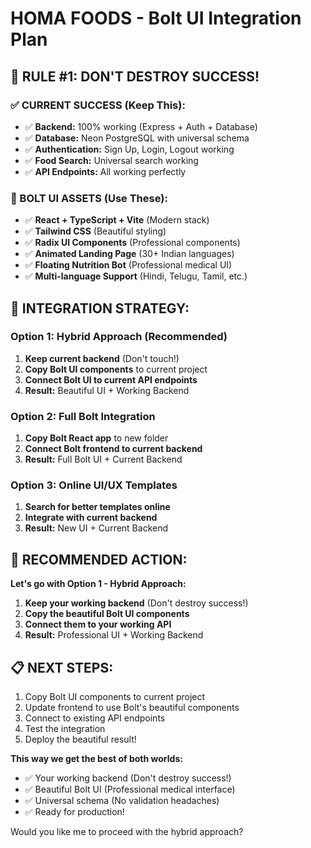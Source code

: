 # HOMA FOODS - Bolt UI Integration Plan

## 🎯 RULE #1: DON'T DESTROY SUCCESS!

### ✅ CURRENT SUCCESS (Keep This):
- ✅ **Backend:** 100% working (Express + Auth + Database)
- ✅ **Database:** Neon PostgreSQL with universal schema
- ✅ **Authentication:** Sign Up, Login, Logout working
- ✅ **Food Search:** Universal search working
- ✅ **API Endpoints:** All working perfectly

### 🎨 BOLT UI ASSETS (Use These):
- ✅ **React + TypeScript + Vite** (Modern stack)
- ✅ **Tailwind CSS** (Beautiful styling)
- ✅ **Radix UI Components** (Professional components)
- ✅ **Animated Landing Page** (30+ Indian languages)
- ✅ **Floating Nutrition Bot** (Professional medical UI)
- ✅ **Multi-language Support** (Hindi, Telugu, Tamil, etc.)

## 🔄 INTEGRATION STRATEGY:

### Option 1: Hybrid Approach (Recommended)
1. **Keep current backend** (Don't touch!)
2. **Copy Bolt UI components** to current project
3. **Connect Bolt UI to current API endpoints**
4. **Result:** Beautiful UI + Working Backend

### Option 2: Full Bolt Integration
1. **Copy Bolt React app** to new folder
2. **Connect Bolt frontend to current backend**
3. **Result:** Full Bolt UI + Current Backend

### Option 3: Online UI/UX Templates
1. **Search for better templates online**
2. **Integrate with current backend**
3. **Result:** New UI + Current Backend

## 🚀 RECOMMENDED ACTION:

**Let's go with Option 1 - Hybrid Approach:**

1. **Keep your working backend** (Don't destroy success!)
2. **Copy the beautiful Bolt UI components**
3. **Connect them to your working API**
4. **Result:** Professional UI + Working Backend

## 📋 NEXT STEPS:

1. Copy Bolt UI components to current project
2. Update frontend to use Bolt's beautiful components
3. Connect to existing API endpoints
4. Test the integration
5. Deploy the beautiful result!

**This way we get the best of both worlds:**
- ✅ Your working backend (Don't destroy success!)
- ✅ Beautiful Bolt UI (Professional medical interface)
- ✅ Universal schema (No validation headaches)
- ✅ Ready for production!

Would you like me to proceed with the hybrid approach?
